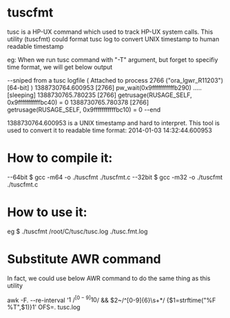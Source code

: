 tuscfmt
=======

tusc is a HP-UX command which used to track HP-UX system calls.
This utility (tuscfmt) could format tusc log to convert UNIX timestamp to human readable timestamp

eg:
When we run tusc command with "-T" argument, but forget to specifiy time format, we will get below output

--sniped from a tusc logfile
( Attached to process 2766 ("ora_lgwr_R11203") [64-bit] )
1388730764.600953 [2766] pw_wait(0x9fffffffffffb290) ..... [sleeping]
1388730765.780235 [2766] getrusage(RUSAGE_SELF, 0x9fffffffffffbc40) = 0
1388730765.780378 [2766] getrusage(RUSAGE_SELF, 0x9fffffffffffbc10) = 0
--end 

1388730764.600953 is a UNIX timestamp and hard to interpret.
This tool is used to convert it to readable time format: 2014-01-03 14:32:44.600953

How to compile it:
=======

--64bit
$ gcc -m64 -o ./tuscfmt ./tuscfmt.c
--32bit
$ gcc -m32 -o ./tuscfmt ./tuscfmt.c


How to use it:
=======

eg
$ ./tuscfmt /root/C/tusc/tusc.log ./tusc.fmt.log


Substitute AWR command
=======

In fact, we could use below AWR command to do the same thing as this utility

awk -F. --re-interval '$1~/^[0-9]{10}$/ && $2~/^[0-9]{6}\s+*/ {$1=strftime("%F %T",$1)}1' OFS=. tusc.log